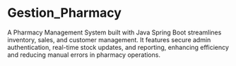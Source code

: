 # Gestion_Pharmacy
A Pharmacy Management System built with Java Spring Boot streamlines inventory, sales, and customer management. It features secure admin authentication, real-time stock updates, and reporting, enhancing efficiency and reducing manual errors in pharmacy operations.
